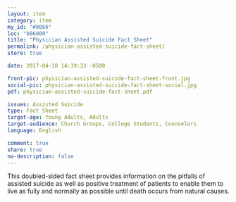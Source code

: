 ```yaml
---
layout: item
category: item
my_id: "#0086"
loc: "086000"
title: "Physician Assisted Suicide Fact Sheet"
permalink: /physician-assisted-suicide-fact-sheet/
store: true

date: 2017-04-10 14:19:33 -0500

front-pic: physician-assisted-suicide-fact-sheet-front.jpg
social-pic: physician-assisted-suicide-fact-sheet-social.jpg
pdf: physician-assisted-suicide-fact-sheet.pdf

issues: Assisted Suicide
type: Fact Sheet
target-age: Young Adults, Adults
target-audience: Church Groups, College Students, Counselors
language: English

comment: true
share: true
no-description: false
---
```

This doubled-sided fact sheet provides information on the pitfalls of assisted suicide as well as positive treatment of patients to enable them to live as fully and normally as possible until death occurs from natural causes.